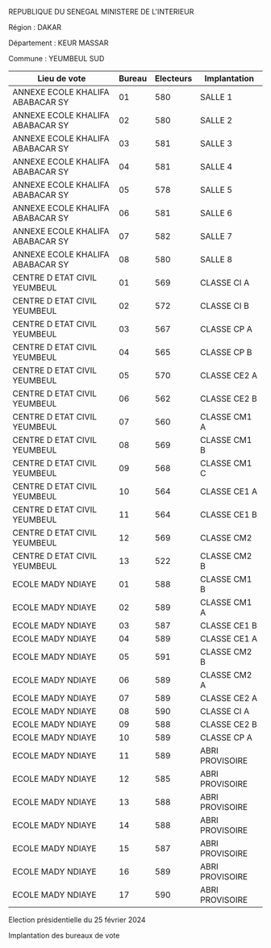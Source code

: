 REPUBLIQUE DU SENEGAL MINISTERE DE L'INTERIEUR

Région : DAKAR

Département : KEUR MASSAR

Commune : YEUMBEUL SUD

| Lieu de vote | Bureau | Electeurs | Implantation |
| - | - | - | - |
| ANNEXE ECOLE KHALIFA ABABACAR SY | 01 | 580 | SALLE 1 |
| ANNEXE ECOLE KHALIFA ABABACAR SY | 02 | 580 | SALLE 2 |
| ANNEXE ECOLE KHALIFA ABABACAR SY | 03 | 581 | SALLE 3 |
| ANNEXE ECOLE KHALIFA ABABACAR SY | 04 | 581 | SALLE 4 |
| ANNEXE ECOLE KHALIFA ABABACAR SY | 05 | 578 | SALLE 5 |
| ANNEXE ECOLE KHALIFA ABABACAR SY | 06 | 581 | SALLE 6 |
| ANNEXE ECOLE KHALIFA ABABACAR SY | 07 | 582 | SALLE 7 |
| ANNEXE ECOLE KHALIFA ABABACAR SY | 08 | 580 | SALLE 8 |
| CENTRE D ETAT CIVIL YEUMBEUL | 01 | 569 | CLASSE CI A |
| CENTRE D ETAT CIVIL YEUMBEUL | 02 | 572 | CLASSE CI B |
| CENTRE D ETAT CIVIL YEUMBEUL | 03 | 567 | CLASSE CP A |
| CENTRE D ETAT CIVIL YEUMBEUL | 04 | 565 | CLASSE CP B |
| CENTRE D ETAT CIVIL YEUMBEUL | 05 | 570 | CLASSE CE2 A |
| CENTRE D ETAT CIVIL YEUMBEUL | 06 | 562 | CLASSE CE2 B |
| CENTRE D ETAT CIVIL YEUMBEUL | 07 | 560 | CLASSE CM1 A |
| CENTRE D ETAT CIVIL YEUMBEUL | 08 | 569 | CLASSE CM1 B |
| CENTRE D ETAT CIVIL YEUMBEUL | 09 | 568 | CLASSE CM1 C |
| CENTRE D ETAT CIVIL YEUMBEUL | 10 | 564 | CLASSE CE1 A |
| CENTRE D ETAT CIVIL YEUMBEUL | 11 | 564 | CLASSE CE1 B |
| CENTRE D ETAT CIVIL YEUMBEUL | 12 | 569 | CLASSE CM2 |
| CENTRE D ETAT CIVIL YEUMBEUL | 13 | 522 | CLASSE CM2 B |
| ECOLE MADY NDIAYE | 01 | 588 | CLASSE CM1 B |
| ECOLE MADY NDIAYE | 02 | 589 | CLASSE CM1 A |
| ECOLE MADY NDIAYE | 03 | 587 | CLASSE CE1 B |
| ECOLE MADY NDIAYE | 04 | 589 | CLASSE CE1 A |
| ECOLE MADY NDIAYE | 05 | 591 | CLASSE CM2 B |
| ECOLE MADY NDIAYE | 06 | 589 | CLASSE CM2 A |
| ECOLE MADY NDIAYE | 07 | 589 | CLASSE CE2 A |
| ECOLE MADY NDIAYE | 08 | 590 | CLASSE CI A |
| ECOLE MADY NDIAYE | 09 | 588 | CLASSE CE2 B |
| ECOLE MADY NDIAYE | 10 | 589 | CLASSE CP A |
| ECOLE MADY NDIAYE | 11 | 589 | ABRI PROVISOIRE |
| ECOLE MADY NDIAYE | 12 | 585 | ABRI PROVISOIRE |
| ECOLE MADY NDIAYE | 13 | 588 | ABRI PROVISOIRE |
| ECOLE MADY NDIAYE | 14 | 588 | ABRI PROVISOIRE |
| ECOLE MADY NDIAYE | 15 | 587 | ABRI PROVISOIRE |
| ECOLE MADY NDIAYE | 16 | 589 | ABRI PROVISOIRE |
| ECOLE MADY NDIAYE | 17 | 590 | ABRI PROVISOIRE |

<!-- PageNumber="13/15" -->

Election présidentielle du 25 février 2024

Implantation des bureaux de vote
